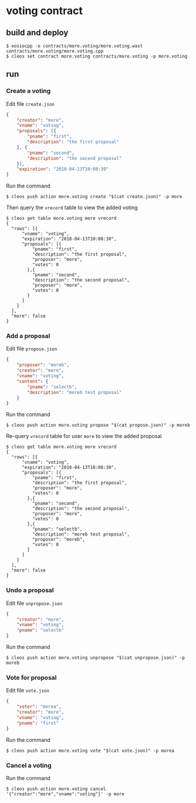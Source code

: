 # voting contract
## build and deploy
```shell
$ eosiocpp -o contracts/more.voting/more.voting.wast contracts/more.voting/more.voting.cpp
$ cleos set contract more.voting contracts/more.voting -p more.voting
```
## run
### Create a voting

Edit file `create.json`

```json
{
    "creator": "more",
    "vname": "voting",
    "proposals": [{
        "pname": "first",
        "description": "the first proposal"
    }, {
        "pname": "second",
        "description": "the second proposal"
    }],
    "expiration": "2018-04-13T10:08:30"
}
```

Run the command

```shell
$ cleos push action more.voting create "$(cat create.json)" -p more
```
Then query the `vrecord` table to view the added voting

```shell
$ cleos get table more.voting more vrecord
{
  "rows": [{
      "vname": "voting",
      "expiration": "2018-04-13T10:08:30",
      "proposals": [{
          "pname": "first",
          "description": "the first proposal",
          "proposer": "more",
          "votes": 0
        },{
          "pname": "second",
          "description": "the second proposal",
          "proposer": "more",
          "votes": 0
        }
      ]
    }
  ],
  "more": false
}
```

### Add a proposal

Edit file `propose.json`

```json
{
    "proposer": "moreb",
    "creator": "more",
    "vname": "voting",
    "content": {
        "pname": "selectb",
        "description": "moreb test proposal"
    }
}
```

Run the command

```shell
$ cleos push action more.voting propose "$(cat propose.json)" -p moreb
```

Re-query `vrecord` table for user `more` to view the added proposal

```shell
$ cleos get table more.voting more vrecord
{
  "rows": [{
      "vname": "voting",
      "expiration": "2018-04-13T10:08:30",
      "proposals": [{
          "pname": "first",
          "description": "the first proposal",
          "proposer": "more",
          "votes": 0
        },{
          "pname": "second",
          "description": "the second proposal",
          "proposer": "more",
          "votes": 0
        },{
          "pname": "selectb",
          "description": "moreb test proposal",
          "proposer": "moreb",
          "votes": 0
        }
      ]
    }
  ],
  "more": false
}
```

### Undo a proposal

Edit file `unpropose.json`

```json
{
    "creator": "more",
    "vname": "voting",
    "pname": "selectb"
}
```

Run the command

```shell
$ cleos push action more.voting unpropose "$(cat unpropose.json)" -p moreb
```

### Vote for proposal

Edit file `vote.json`

```json
{
    "voter": "morea",
    "creator": "more",
    "vname": "voting",
    "pname": "first"
}
```

Run the command

```shell
$ cleos push action more.voting vote "$(cat vote.json)" -p morea
```

### Cancel a voting

Run the command

```shell
$ cleos push action more.voting cancel '{"creator":"more","vname":"voting"}' -p more
```

